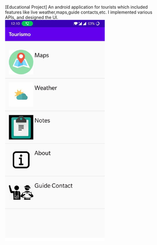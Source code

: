 [Educational Project] An android application for tourists which included features like live weather,maps,guide contacts,etc.
I implemented various APIs, and designed the UI. 
![alt text](https://github.com/dhruvawasthi22/Tourismo/blob/master/index%20page.png?raw=true)
